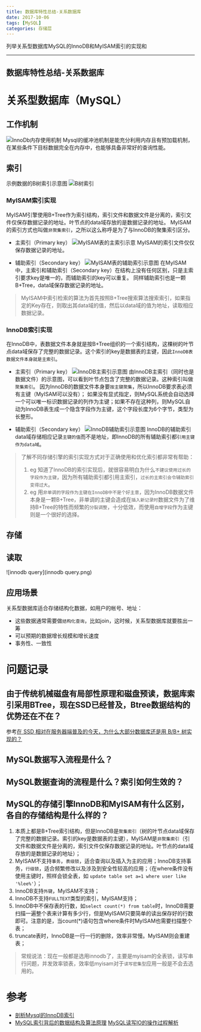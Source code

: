 ```yaml
---
title: 数据库特性总结-关系数据库
date: 2017-10-06
tags: [MySQL]
categories: 存储层
---
```



列举关系型数据库MySQL的InnoDB和MyISAM索引的实现和
- - -
<!-- more --> 
 
数据库特性总结-关系数据库
---

# 关系型数据库（MySQL）
## 工作机制
![InnoDb内存使用机制](InnoDb内存使用机制.png)
Mysql的缓冲池机制是能充分利用内存且有预加载机制，在某些条件下目标数据完全在内存中，也能够具备非常好的查询性能。

## 索引
示例数据的B树索引示意图
![B树索引](B树索引.png)


### MyISAM索引实现
MyISAM引擎使用B+Tree作为索引结构，索引文件和数据文件是分离的，索引文件仅保存数据记录的地址。叶节点的data域存放的是数据记录的地址。
MyISAM的索引方式也叫做`非聚集索引`，之所以这么称呼是为了与InnoDB的聚集索引区分。

* 主索引（Primary key）
![MyISAM表的主索引示意](MyISAM表的主索引示意.png)
MyISAM的索引文件仅仅保存数据记录的地址。

* 辅助索引（Secondary key）
![MyISAM表的辅助索引示意图](MyISAM表的辅助索引示意图.png)
在MyISAM中，主索引和辅助索引（Secondary key）在结构上没有任何区别，只是主索引要求key是唯一的，而辅助索引的key可以重复。
同样辅助索引也是一颗B+Tree，data域保存数据记录的地址。

>MyISAM中索引检索的算法为首先按照B+Tree搜索算法搜索索引，如果指定的Key存在，则取出其data域的值，然后以data域的值为地址，读取相应数据记录。

### InnoDB索引实现
在InnoDB中，表数据文件本身就是按B+Tree组织的一个索引结构，这棵树的叶节点data域保存了完整的数据记录。这个索引的key是数据表的主键，因此`InnoDB表数据文件本身就是主索引`。

* 主索引（Primary key）
![InnoDB主索引示意图](InnoDB主索引示意图.png)
由InnoDB主索引（同时也是数据文件）的示意图，可以看到叶节点包含了完整的数据记录。这种索引叫做`聚集索引`。
因为InnoDB的数据文件本身要`按主键聚集`，所以InnoDB要求表必须有主键（MyISAM可以没有）； 如果没有显式指定，则MySQL系统会自动选择一个可以唯一标识数据记录的列作为主键；如果不存在这种列，则MySQL自动为InnoDB表生成一个隐含字段作为主键，这个字段长度为6个字节，类型为长整形。

* 辅助索引（Secondary key）
![InnoDB辅助索引示意图](InnoDB辅助索引示意图.png)
InnoDB的辅助索引data域存储相应记录`主键的值`而不是地址，即InnoDB的所有辅助索引都`引用主键作为data域`。
 >了解不同存储引擎的索引实现方式对于正确使用和优化索引都非常有帮助：
 >1. eg 知道了InnoDB的索引实现后，就很容易明白为什么`不建议使用过长的字段作为主键`，因为所有辅助索引都引用主索引，`过长的主索引会令辅助索引变得过大`。
 >2. eg 用`非单调的字段作为主键在InnoDB中不是个好主意`，因为InnoDB数据文件本身是一颗B+Tree，非单调的主键会造成在`插入新记录时`数据文件为了维持B+Tree的特性而频繁的`分裂调整`，十分低效，而使用`自增字段`作为主键则是一个很好的选择。
 
## 存储

## 读取
![innodb query](innodb query.png)

## 应用场景
关系型数据库适合存储结构化数据，如用户的帐号、地址：
* 这些数据通常需要做`结构化查询`，比如join，这时候，关系型数据库就要胜出一筹
* 可以预期的数据增长规模和增长速度
* 事务性、一致性


# 问题记录

## 由于传统机械磁盘有局部性原理和磁盘预读，数据库索引采用BTree，现在SSD已经普及，Btree数据结构的优势还在不在？
参考[在 SSD 相对在服务器端普及的今天，为什么大部分数据库还是用 B/B+ 树实现的？](https://www.zhihu.com/question/65628840)

## MySQL数据写入流程是什么？

## MySQL数据查询的流程是什么？索引如何生效的？

## MySQL的存储引擎InnoDB和MyISAM有什么区别，各自的存储结构是什么样的？
1. 本质上都是B+Tree索引结构，但是InnoDB是`聚集索引`（树的叶节点data域保存了完整的数据记录。索引的key是数据表的主键），MyISAM是`非聚集索引`（引文件和数据文件是分离的，索引文件仅保存数据记录的地址。叶节点的data域存放的是数据记录的地址）；
2. MyISAM不支持`事务`，`表级锁`，适合查询以及插入为主的应用；InnoDB支持事务，`行级锁`，适合频繁修改以及涉及到安全性较高的应用；（在where条件没有使用主键时，照样会锁全表，如 `update table set a=1 where user like '%lee%'`）；
3. InnoDB支持`外键`，MyISAM不支持；
4. InnoDB不支持`FULLTEXT`类型的索引，MyISAM支持；
5. InnoDB中不保存表的行数，如`select count(*) from table`时，InnoDB需要扫描一遍整个表来计算有多少行，但是MyISAM只要简单的读出保存好的行数即可。注意的是，当count(*)语句包含where条件时MyISAM也需要扫描整个表；
6. truncate表时，InnoDB是一行一行的删除，效率非常慢。MyISAM则会重建表；

>常规说法：现在一般都是选用innodb了，主要是myisam的全表锁，读写串行问题，并发效率锁表，效率低myisam对于`读写密集型`应用一般是不会去选用的。

# 参考
* [剖析Mysql的InnoDB索引](http://blog.csdn.net/voidccc/article/details/40077329)
* [MySQL索引背后的数据结构及算法原理](http://blog.codinglabs.org/articles/theory-of-mysql-index.html)
[MySQL读写IO的操作过程解析](http://www.ywnds.com/?p=8282)